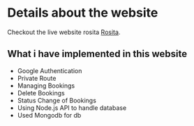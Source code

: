 # Details about the website

Checkout the live website rosita [Rosita](https://rosita-173d6.web.app/).

## What i have implemented in this website

- Google Authentication
- Private Route
- Managing Bookings
- Delete Bookings
- Status Change of Bookings
- Using Node.js API to handle database
- Used Mongodb for db
